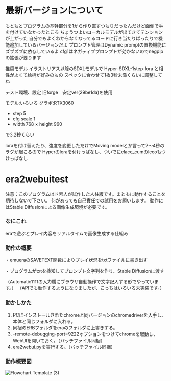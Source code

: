 # 最新バージョンについて

もともとプログラムの基幹部分を1から作り直すつもりだったんだけど面倒で手を付けていなかったところ
ちょうつよいローカルモデルが出てきてテンションが上がった
自分でもよくわからなくなってるコードに行き当たりばったりで機能追加しているバージョンだよ
プロンプト管理はDynamic promptの置換機能にズブズブに依存しているよ
cfg1はネガティブプロンプトが効かないのでnegpipの拡張が要ります

推奨モデル
イラストリアス以降のSDXLモデルで Hyper-SDXL-1step-lora と相性がよくて絵柄が好みのもの
スペックに合わせて1枚3秒未満くらいに調整してね

テスト環境、設定
旧forge　安定ver(29be1da)を使用

モデル:いろいろ
グラボ:RTX3060

- step 5
- cfg scale 1
- width 768 × height 960

で3.2秒くらい

loraを付け替えたり、強度を変更しただけでMoving modelとか言って2～4秒のラグが起こるので
Hyperのloraを付けっぱなし、ついでにelace_cumのlecoもつけっぱなし


# era2webuitest

注意：このプログラムはド素人が試作した人柱版です。まともに動作することを期待しないで下さい。
何があっても自己責任での試用をお願いします。
動作にはStable Diffusionによる画像生成環境が必要です。

### なにこれ
eraで遊ぶとプレイ内容をリアルタイムで画像生成する仕組み

### 動作の概要
・emueraのSAVETEXT関数によりプレイ状況をtxtファイルに書き出す

・プログラムがtxtを検知してプロンプト文字列を作り、Stable Diffusionに渡す

（Automatic1111の入力欄にブラウザ自動操作で文字記入する形でやっています。）
（APIでも動作するようになりましたが、こっちはいろいろ未実装です。）

### 動かしかた
1. PCにインストールされたchromeと同バージョンのchromedriverを入手し、本体と同じフォルダに入れる。
2. 同梱のERBフォルダをeraのフォルダに上書きする。
3. -remote-debugging-port=9222オプションをつけてchromeを起動し、WebUIを開いておく。（バッチファイル同梱）
4. era2webui.pyを実行する。（バッチファイル同梱）


### 動作概要図
![Flowchart Template (3)](https://github.com/user-attachments/assets/80df072f-3c10-41aa-b9dd-c29cfc7dd62f)

